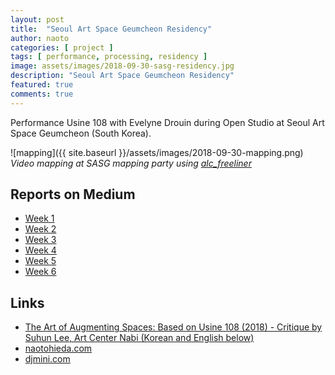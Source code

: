 ```yaml
---
layout: post
title:  "Seoul Art Space Geumcheon Residency"
author: naoto
categories: [ project ]
tags: [ performance, processing, residency ]
image: assets/images/2018-09-30-sasg-residency.jpg
description: "Seoul Art Space Geumcheon Residency"
featured: true
comments: true
---
```


Performance Usine 108 with Evelyne Drouin during Open Studio at Seoul Art Space Geumcheon (South Korea).

![mapping]({{ site.baseurl }}/assets/images/2018-09-30-mapping.png)
*Video mapping at SASG mapping party using <a href="https://github.com/maxdee/alc_freeliner/" target="_blank">alc_freeliner</a>*


Reports on Medium
--------

* <a href="https://medium.com/@naoto_hieda/sasg-residency-week-1-74fef8a0bd59" target="_blank">Week 1</a>
* <a href="https://medium.com/@naoto_hieda/sasg-residency-week-2-9a556c1d373a" target="_blank">Week 2</a>
* <a href="https://medium.com/@naoto_hieda/sasg-residency-week-3-8f7440aa1df3" target="_blank">Week 3</a>
* <a href="https://medium.com/@naoto_hieda/sasg-residency-week-4-c8e88d5b2875" target="_blank">Week 4</a>
* <a href="https://medium.com/@naoto_hieda/sasg-residency-week-5-9600d62e0da5" target="_blank">Week 5</a>
* <a href="https://medium.com/@naoto_hieda/sasg-residency-week-6-932ee581a7c5" target="_blank">Week 6</a>

Links
--------

* <a target="_blank" href="https://blog.naver.com/sas_g/221428126204">The Art of Augmenting Spaces: Based on Usine 108 (2018) - Critique by Suhun Lee, Art Center Nabi (Korean and English below)</a>
* <a href="http://naotohieda.com" target="_blank">naotohieda.com</a>
* <a href="http://djmini.com" target="_blank">djmini.com</a>
